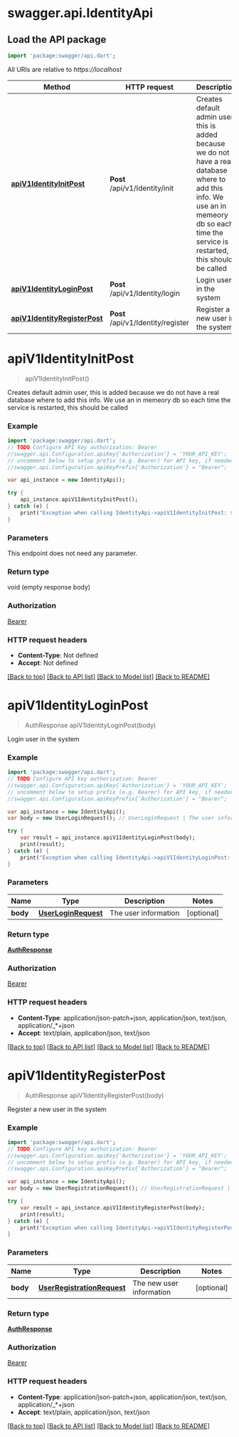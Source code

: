 # swagger.api.IdentityApi

## Load the API package
```dart
import 'package:swagger/api.dart';
```

All URIs are relative to *https://localhost*

Method | HTTP request | Description
------------- | ------------- | -------------
[**apiV1IdentityInitPost**](IdentityApi.md#apiV1IdentityInitPost) | **Post** /api/v1/Identity/init | Creates default admin user, this is added because we do not have a real database where to add this info.  We use an in memeory db so each time the service is restarted, this should be called
[**apiV1IdentityLoginPost**](IdentityApi.md#apiV1IdentityLoginPost) | **Post** /api/v1/Identity/login | Login user in the system
[**apiV1IdentityRegisterPost**](IdentityApi.md#apiV1IdentityRegisterPost) | **Post** /api/v1/Identity/register | Register a new user in the system


# **apiV1IdentityInitPost**
> apiV1IdentityInitPost()

Creates default admin user, this is added because we do not have a real database where to add this info.  We use an in memeory db so each time the service is restarted, this should be called

### Example 
```dart
import 'package:swagger/api.dart';
// TODO Configure API key authorization: Bearer
//swagger.api.Configuration.apiKey{'Authorization'} = 'YOUR_API_KEY';
// uncomment below to setup prefix (e.g. Bearer) for API key, if needed
//swagger.api.Configuration.apiKeyPrefix{'Authorization'} = "Bearer";

var api_instance = new IdentityApi();

try { 
    api_instance.apiV1IdentityInitPost();
} catch (e) {
    print("Exception when calling IdentityApi->apiV1IdentityInitPost: $e\n");
}
```

### Parameters
This endpoint does not need any parameter.

### Return type

void (empty response body)

### Authorization

[Bearer](../README.md#Bearer)

### HTTP request headers

 - **Content-Type**: Not defined
 - **Accept**: Not defined

[[Back to top]](#) [[Back to API list]](../README.md#documentation-for-api-endpoints) [[Back to Model list]](../README.md#documentation-for-models) [[Back to README]](../README.md)

# **apiV1IdentityLoginPost**
> AuthResponse apiV1IdentityLoginPost(body)

Login user in the system

### Example 
```dart
import 'package:swagger/api.dart';
// TODO Configure API key authorization: Bearer
//swagger.api.Configuration.apiKey{'Authorization'} = 'YOUR_API_KEY';
// uncomment below to setup prefix (e.g. Bearer) for API key, if needed
//swagger.api.Configuration.apiKeyPrefix{'Authorization'} = "Bearer";

var api_instance = new IdentityApi();
var body = new UserLoginRequest(); // UserLoginRequest | The user information

try { 
    var result = api_instance.apiV1IdentityLoginPost(body);
    print(result);
} catch (e) {
    print("Exception when calling IdentityApi->apiV1IdentityLoginPost: $e\n");
}
```

### Parameters

Name | Type | Description  | Notes
------------- | ------------- | ------------- | -------------
 **body** | [**UserLoginRequest**](UserLoginRequest.md)| The user information | [optional] 

### Return type

[**AuthResponse**](AuthResponse.md)

### Authorization

[Bearer](../README.md#Bearer)

### HTTP request headers

 - **Content-Type**: application/json-patch+json, application/json, text/json, application/_*+json
 - **Accept**: text/plain, application/json, text/json

[[Back to top]](#) [[Back to API list]](../README.md#documentation-for-api-endpoints) [[Back to Model list]](../README.md#documentation-for-models) [[Back to README]](../README.md)

# **apiV1IdentityRegisterPost**
> AuthResponse apiV1IdentityRegisterPost(body)

Register a new user in the system

### Example 
```dart
import 'package:swagger/api.dart';
// TODO Configure API key authorization: Bearer
//swagger.api.Configuration.apiKey{'Authorization'} = 'YOUR_API_KEY';
// uncomment below to setup prefix (e.g. Bearer) for API key, if needed
//swagger.api.Configuration.apiKeyPrefix{'Authorization'} = "Bearer";

var api_instance = new IdentityApi();
var body = new UserRegistrationRequest(); // UserRegistrationRequest | The new user information

try { 
    var result = api_instance.apiV1IdentityRegisterPost(body);
    print(result);
} catch (e) {
    print("Exception when calling IdentityApi->apiV1IdentityRegisterPost: $e\n");
}
```

### Parameters

Name | Type | Description  | Notes
------------- | ------------- | ------------- | -------------
 **body** | [**UserRegistrationRequest**](UserRegistrationRequest.md)| The new user information | [optional] 

### Return type

[**AuthResponse**](AuthResponse.md)

### Authorization

[Bearer](../README.md#Bearer)

### HTTP request headers

 - **Content-Type**: application/json-patch+json, application/json, text/json, application/_*+json
 - **Accept**: text/plain, application/json, text/json

[[Back to top]](#) [[Back to API list]](../README.md#documentation-for-api-endpoints) [[Back to Model list]](../README.md#documentation-for-models) [[Back to README]](../README.md)

